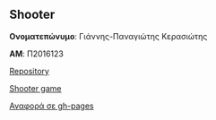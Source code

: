 ## Shooter

**Ονοματεπώνυμο**: Γιάννης-Παναγιώτης Κερασιώτης 

**ΑΜ**: Π2016123 

  [Repository](https://github.com/giannhsKer/shooter) 

  [Shooter game](https://giannhsker.github.io/Shooter/index.html) 
  
  [Αναφορά σε gh-pages](...)
